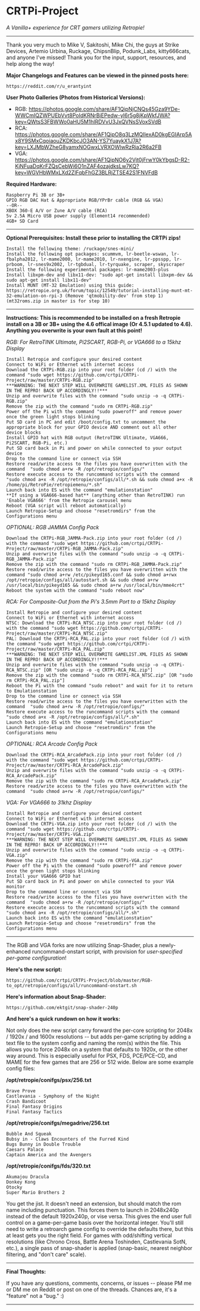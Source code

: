 # CRTPi-Project
*A Vanilla+ experience for CRT gamers utilizing Retropie!*
_____

Thank you very much to Mike V, Sakitoshi, Mike Chi, the guys at Strike Devices, Artemio Urbina, Ruckage, ChipsnBlip, Podunk_Labs, kitty666cats, and anyone I've missed! Thank you for the input, support, resources, and help along the way!

**Major Changelogs and Features can be viewed in the pinned posts here:**

    https://reddit.com/r/u_erantyint

**User Photo Galleries (Photos from Historical Versions):**

* RGB: https://photos.google.com/share/AF1QipNjCNQs45Gza9YDe-WWCmIQZWPUEbVvt8PoIdKRNrBiEPedw-yl6r5g8jKpWkfJWA?key=QWtsS3FBWWo0aHU5M1hlRDVvU3JxQVNsSVoxSVdB
* RCA: https://photos.google.com/share/AF1QipO8q3LzMQIlexAD0kgEGIArp5Ax8Y9SMxCqoiaouZKDKbcJO3AN-YS7YuaykX1J7A?key=LXJMbWZheG8yamxNOGwxLVRXOWlwRzRia2R6a2FB
* VGA: https://photos.google.com/share/AF1QipNO6y2Vjt0jFrwY0kYbgsD-R2-KjNFuaDqKrFZQsCebWi6O1nZAF4ozajdksLw7KQ?key=WGVHbWMxLXd2ZlFqbFhGZ3BLRjZTSE42S1FNVFdB

**Required Hardware:**

    Raspberry Pi 3B or 3B+
    GPIO RGB DAC Hat & Appropriate RGB/YPrBr cable (RGB && VGA)
    --OR--
    XBOX 360-E A/V or Zune A/V cable (RCA)
    5v 2.5A Micro USB power supply (Element14 recommended)
    4GB+ SD Card
    
_____

**Optional Prerequisites: Install these prior to installing the CRTPi zips!** 

	Install the following theme: /ruckage/snes-mini/
	Install the following opt packages: scummvm, lr-beetle-wswan, lr-fbalpha2012, lr-mame2000, lr-mame2010, lr-nxengine, lr-ppsspp, lr-prboom, lr-snes9x2002, lr-tgbdual, lr-tyrquake, scraper, skyscraper
	Install the following experimental packages: lr-mame2003-plus
	Install libxpm-dev and libx11-dev: "sudo apt-get install libxpm-dev && sudo apt-get install libx11-dev"
	Install MUNT (MT-32 Emulation) using this guide: https://retropie.org.uk/forum/topic/12549/tutorial-installing-munt-mt-32-emulation-on-rpi-3 (Remove 'qtmobility-dev' from step 1) (mt32roms.zip in master is for step 10)

_____

**Instructions: This is recommended to be installed on a fresh Retropie install on a 3B or 3B+ using the 4.6 offical image (Or 4.5.1 updated to 4.6). Anything you overwrite is your own fault at this point!**

*RGB: For RetroTINK Ultimate, Pi2SCART, RGB-Pi, or VGA666 to a 15khz Display*

    Install Retropie and configure your desired content
    Connect to WiFi or Ethernet with internet access
    Download the CRTPi-RGB.zip into your root folder (cd /) with the command "sudo wget https://github.com/crtpi/CRTPi-Project/raw/master/CRTPi-RGB.zip" 
    ***WARNING: THE NEXT STEP WILL OVERWRITE GAMELIST.XML FILES AS SHOWN IN THE REPRO! BACK UP ACCORDINGLY!!***
    Unzip and overwrite files with the command "sudo unzip -o -q CRTPi-RGB.zip"
    Remove the zip with the command "sudo rm CRTPi-RGB.zip"
    Power off the Pi with the command "sudo poweroff" and remove power once the green light stops blinking
    Put SD card in PC and edit /boot/config.txt to uncomment the appropriate block for your GPIO device AND comment out all other device blocks
    Install GPIO hat with RGB output (RetroTINK Ultimate, VGA666, Pi2SCART, RGB-Pi, etc.)
    Put SD card back in Pi and power on while connected to your output device
    Drop to the command line or connect via SSH
    Restore read/write access to the files you have overwritten with the command  "sudo chmod a+rw -R /opt/retropie/configs/"
    Restore execute access to the runcommand scripts with the command "sudo chmod a+x -R /opt/retropie/configs/all/*.sh && sudo chmod a+x -R /home/pi/RetroPie/retropiemenu/*.sh"
    Launch back into ES with the command "emulationstation"
    **If using a VGA666-based hat** (anything other than RetroTINK) run 'Enable VGA666' from the Retropie carousel menu
    Reboot (VGA script will reboot automatically)
    Launch Retropie-Setup and choose "resetromdirs" from the Configurations menu

*OPTIONAL: RGB JAMMA Config Pack*

    Download the CRTPi-RGB_JAMMA-Pack.zip into your root folder (cd /) with the command "sudo wget https://github.com/crtpi/CRTPi-Project/raw/master/CRTPi-RGB_JAMMA-Pack.zip"
    Unzip and overwrite files with the command "sudo unzip -o -q CRTPi-RGB_JAMMA-Pack.zip"
    Remove the zip with the command "sudo rm CRTPi-RGB_JAMMA-Pack.zip"
    Restore read/write access to the files you have overwritten with the command "sudo chmod a+rw /etc/pikeyd165.conf && sudo chmod a+rwx /opt/retropie/configs/all/autostart.sh && sudo chmod a+rw /usr/local/bin/pikeyd165 && sudo chmod a+rw /usr/local/bin/mme4crt"
    Reboot the system with the command "sudo reboot now"

*RCA: For Composite-Out from the Pi's 3.5mm Port to a 15khz Display*

    Install Retropie and configure your desired content
    Connect to WiFi or Ethernet with internet access
    NTSC: Download the CRTPi-RCA_NTSC.zip into your root folder (cd /) with the command "sudo wget https://github.com/crtpi/CRTPi-Project/raw/master/CRTPi-RCA_NTSC.zip"
    PAL: Download the CRTPi-RCA_PAL.zip into your root folder (cd /) with the command "sudo wget https://github.com/crtpi/CRTPi-Project/raw/master/CRTPi-RCA_PAL.zip"
    ***WARNING: THE NEXT STEP WILL OVERWRITE GAMELIST.XML FILES AS SHOWN IN THE REPRO! BACK UP ACCORDINGLY!!***
    Unzip and overwrite files with the command "sudo unzip -o -q CRTPi-RCA_NTSC.zip" [OR "sudo unzip -o -q CRTPi-RCA_PAL.zip"]
    Remove the zip with the command "sudo rm CRTPi-RCA_NTSC.zip" [OR "sudo rm CRTPi-RCA_PAL.zip"]
    Reboot the Pi with the command "sudo reboot" and wait for it to return to Emulationstation
    Drop to the command line or connect via SSH
    Restore read/write access to the files you have overwritten with the command  "sudo chmod a+rw -R /opt/retropie/configs/"
    Restore execute access to the runcommand scripts with the command "sudo chmod a+x -R /opt/retropie/configs/all/*.sh"
    Launch back into ES with the command "emulationstation"
    Launch Retropie-Setup and choose "resetromdirs" from the Configurations menu
    
*OPTIONAL: RCA Arcade Config Pack*

    Download the CRTPi-RCA_ArcadePack.zip into your root folder (cd /) with the command "sudo wget https://github.com/crtpi/CRTPi-Project/raw/master/CRTPi-RCA_ArcadePack.zip"
    Unzip and overwrite files with the command "sudo unzip -o -q CRTPi-RCA_ArcadePack.zip"
    Remove the zip with the command "sudo rm CRTPi-RCA_ArcadePack.zip"
    Restore read/write access to the files you have overwritten with the command  "sudo chmod a+rw -R /opt/retropie/configs/"

*VGA: For VGA666 to 31khz Display*

    Install Retropie and configure your desired content
    Connect to WiFi or Ethernet with internet access
    Download the CRTPi-VGA.zip into your root folder (cd /) with the command "sudo wget https://github.com/crtpi/CRTPi-Project/raw/master/CRTPi-VGA.zip" 
    ***WARNING: THE NEXT STEP WILL OVERWRITE GAMELIST.XML FILES AS SHOWN IN THE REPRO! BACK UP ACCORDINGLY!!***
    Unzip and overwrite files with the command "sudo unzip -o -q CRTPi-VGA.zip"
    Remove the zip with the command "sudo rm CRTPi-VGA.zip"
    Power off the Pi with the command "sudo poweroff" and remove power once the green light stops blinking
    Install your VGA666 GPIO hat
    Put SD card back in Pi and power on while connected to your VGA monitor
    Drop to the command line or connect via SSH
    Restore read/write access to the files you have overwritten with the command  "sudo chmod a+rw -R /opt/retropie/configs/"
    Restore execute access to the runcommand scripts with the command "sudo chmod a+x -R /opt/retropie/configs/all/*.sh"
    Launch back into ES with the command "emulationstation"
    Launch Retropie-Setup and choose "resetromdirs" from the Configurations menu
    
_____

The RGB and VGA forks are now utilizing Snap-Shader, plus a newly-enhanced runcommand-onstart script, with provision for *user-specified per-game configuration*! 

**Here's the new script:**

    https://github.com/crtpi/CRTPi-Project/blob/master/RGB-to_opt/retropie/configs/all/runcommand-onstart.sh

**Here's information about Snap-Shader:**

    https://github.com/ektgit/snap-shader-240p

**And here's a quick rundown on how it works:**

Not only does the new script carry forward the per-core scripting for 2048x / 1920x / and 1600x resolutions -- but adds per-game scripting by adding a text file to the system config and naming the rom(s) within the file. This allows you to force 2048x on a system that defaults to 1920x, or the other way around. This is especially useful for PSX, FDS, PCE/PCE-CD, and MAME for the few games that are 256 or 512 wide. Below are some example config files:

**/opt/retropie/conifgs/psx/256.txt**

    Brave Prove
    Castlevania - Symphony of the Night
    Crash Bandicoot
    Final Fantasy Origins
    Final Fantasy Tactics

**/opt/retropie/conifgs/megadrive/256.txt**

    Bubble And Squeak
    Bubsy in - Claws Encounters of the Furred Kind 
    Bugs Bunny in Double Trouble 
    Caesars Palace 
    Captain America and the Avengers 
    
 
**/opt/retropie/conifgs/fds/320.txt**

    Akumajou Dracula
    Donkey Kong
    Otocky
    Super Mario Brothers 2

You get the jist. It doesn't need an extension, but should match the rom name including punctuation. This forces them to launch in 2048x240p instead of the default 1920x240p, or vise versa. This gives the end user full control on a game-per-game basis over the horizontal integer. You'll still need to write a retroarch game config to override the defaults there, but this at least gets you the right field. For games with odd/shifting vertical resolutions (like Chrono Cross, Battle Arena Toshinden, Castlevania SotN, etc.), a single pass of snap-shader is applied (snap-basic, nearest neighbor filtering, and "don't care" scale).

_____

**Final Thoughts:**

If you have any questions, comments, concerns, or issues -- please PM me or DM me on Reddit or post on one of the threads. Chances are, it's a "feature" not a "bug." :)
_____
